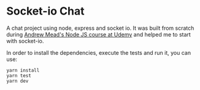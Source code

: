 # Socket-io Chat

A chat project using node, express and socket io. It was built from scratch during [Andrew Mead's Node JS course at Udemy](https://www.udemy.com/the-complete-nodejs-developer-course-2) and helped me to start with socket-io.

In order to install the dependencies, execute the tests and run it, you can use:
```
yarn install
yarn test
yarn dev
```